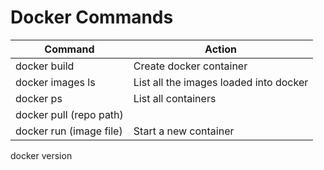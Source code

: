 # Docker Commands


Command                     | Action
 ---                        | ---           
docker build                | Create docker container
docker images ls            | List all the images loaded into docker
docker ps                   | List all containers
docker pull (repo path)     | 
docker run (image file)     | Start a new container
docker version 